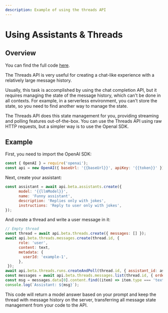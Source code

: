 ```yaml
---
description: Example of using the threads API
---
```


# Using Assistants & Threads

## Overview

You can find the full code [here](https://github.com/aimlapi/threads-demo).

The Threads API is very useful for creating a chat-like experience with a relatively large message history.

Usually, this task is accomplished by using the chat completion API, but it requires managing the state of the message history, which can't be done in all contexts. For example, in a serverless environment, you can't store the state, so you need to find another way to manage the state.

The Threads API does this state management for you, providing streaming and polling features out-of-the-box. You can use the Threads API using raw HTTP requests, but a simpler way is to use the Openal SDK.

## **Example**

First, you need to import the OpenAI SDK:

```javascript
const { OpenAI } = require('openai');
const api = new OpenAI({ baseUrl: '{{baseUrl}}', apiKey: '{{token}}' })
```

Next, create your assistant:

```javascript
const assistant = await api.beta.assistants.create({
      model: '{{llmModel}}',
      name: 'Funny assistant',
      description: 'Replies only with jokes',
      instructions: 'Reply to user only with jokes',
});
```

And create a thread and write a user message in it:

```javascript
// Empty thread
const thread = await api.beta.threads.create({ messages: [] });
await api.beta.threads.messages.create(thread.id, {
      role: 'user',
      content: text,
      metadata: {
        userId: 'example-1',
      },
 });
await api.beta.threads.runs.createAndPoll(thread.id, { assistant_id: assistantId });
const messages = await api.beta.threads.messages.list(thread.id, { order: 'desc', limit: 1 });
const msg = messages.data[0].content.find((item) => item.type === 'text').text.value;
console.log(`Assistant: ${msg}`);
```

This code will return a model answer based on your prompt and keep the thread with message history on the server, transferring all message state management from your code to the API.
